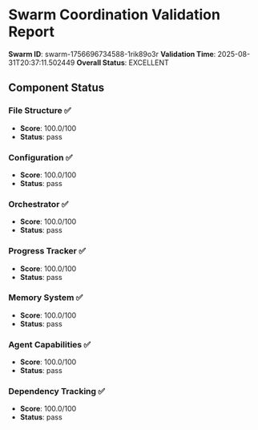 # Swarm Coordination Validation Report
**Swarm ID**: swarm-1756696734588-1rik89o3r
**Validation Time**: 2025-08-31T20:37:11.502449
**Overall Status**: EXCELLENT

## Component Status

### File Structure ✅
- **Score**: 100.0/100
- **Status**: pass

### Configuration ✅
- **Score**: 100.0/100
- **Status**: pass

### Orchestrator ✅
- **Score**: 100.0/100
- **Status**: pass

### Progress Tracker ✅
- **Score**: 100.0/100
- **Status**: pass

### Memory System ✅
- **Score**: 100.0/100
- **Status**: pass

### Agent Capabilities ✅
- **Score**: 100.0/100
- **Status**: pass

### Dependency Tracking ✅
- **Score**: 100.0/100
- **Status**: pass
